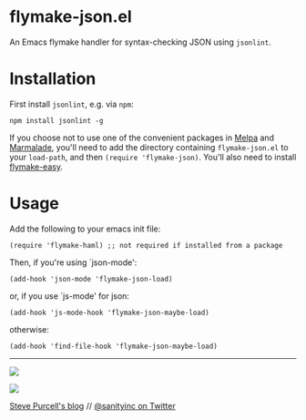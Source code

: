 flymake-json.el
===============

An Emacs flymake handler for syntax-checking JSON using `jsonlint`.

Installation
=============

First install `jsonlint`, e.g. via `npm`:

    npm install jsonlint -g

If you choose not to use one of the convenient packages in
[Melpa][melpa] and [Marmalade][marmalade], you'll need to add the
directory containing `flymake-json.el` to your `load-path`, and then
`(require 'flymake-json)`. You'll also need to install
[flymake-easy](https://github.com/purcell/flymake-easy).

Usage
=====

Add the following to your emacs init file:

    (require 'flymake-haml) ;; not required if installed from a package

Then, if you're using `json-mode':

    (add-hook 'json-mode 'flymake-json-load)

or, if you use `js-mode' for json:

    (add-hook 'js-mode-hook 'flymake-json-maybe-load)

otherwise:

    (add-hook 'find-file-hook 'flymake-json-maybe-load)

[marmalade]: http://marmalade-repo.org
[melpa]: http://melpa.milkbox.net

<hr>

[![](http://api.coderwall.com/purcell/endorsecount.png)](http://coderwall.com/purcell)

[![](http://www.linkedin.com/img/webpromo/btn_liprofile_blue_80x15.png)](http://uk.linkedin.com/in/stevepurcell)

[Steve Purcell's blog](http://www.sanityinc.com/) // [@sanityinc on Twitter](https://twitter.com/sanityinc)
